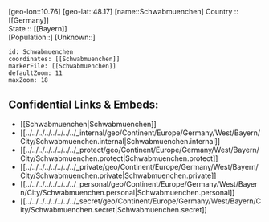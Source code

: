 ﻿---
location: [48.17,10.76] 
mapzoom: [7,12] 
mapmarker: city 
type: City
tags:
- geo/City


SpocWebEntityId: 34087
isDeleted: false
confidential: public

---
[geo-lon::10.76] 
[geo-lat::48.17] 
[name::Schwabmuenchen] 
Country :: [[Germany]]  
State :: [[Bayern]]  
[Population::] 
[Unknown::] 


```leaflet
id: Schwabmuenchen
coordinates: [[Schwabmuenchen]] 
markerFile: [[Schwabmuenchen]] 
defaultZoom: 11 
maxZoom: 18
```


## Confidential Links & Embeds: 
- [[Schwabmuenchen|Schwabmuenchen]]  
- [[../../../../../../../../_internal/geo/Continent/Europe/Germany/West/Bayern/City/Schwabmuenchen.internal|Schwabmuenchen.internal]] 
- [[../../../../../../../../_protect/geo/Continent/Europe/Germany/West/Bayern/City/Schwabmuenchen.protect|Schwabmuenchen.protect]] 
- [[../../../../../../../../_private/geo/Continent/Europe/Germany/West/Bayern/City/Schwabmuenchen.private|Schwabmuenchen.private]] 
- [[../../../../../../../../_personal/geo/Continent/Europe/Germany/West/Bayern/City/Schwabmuenchen.personal|Schwabmuenchen.personal]] 
- [[../../../../../../../../_secret/geo/Continent/Europe/Germany/West/Bayern/City/Schwabmuenchen.secret|Schwabmuenchen.secret]] 
